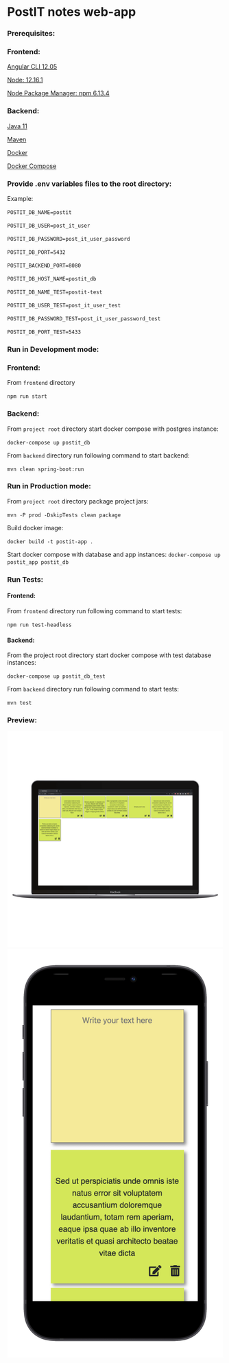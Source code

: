 # PostIT notes web-app

### Prerequisites:

### Frontend:
[Angular CLI 12.05](https://angular.io/cli)

[Node: 12.16.1](https://nodejs.org/en/download/)

[Node Package Manager: npm 6.13.4](https://docs.npmjs.com/downloading-and-installing-node-js-and-npm)


### Backend:

[Java 11](https://www.oracle.com/java/technologies/downloads/)

[Maven](https://maven.apache.org/download.cgi)

[Docker](https://www.docker.com/products/personal)

[Docker Compose](https://docs.docker.com/compose/install/)

### Provide .env variables files to the root directory:
Example:

`POSTIT_DB_NAME=postit`

`POSTIT_DB_USER=post_it_user`

`POSTIT_DB_PASSWORD=post_it_user_password`

`POSTIT_DB_PORT=5432`

`POSTIT_BACKEND_PORT=8080`

`POSTIT_DB_HOST_NAME=postit_db`

`POSTIT_DB_NAME_TEST=postit-test`

`POSTIT_DB_USER_TEST=post_it_user_test`

`POSTIT_DB_PASSWORD_TEST=post_it_user_password_test`

`POSTIT_DB_PORT_TEST=5433`

### Run in Development mode:
### Frontend:
From `frontend` directory

`npm run start
`

### Backend:
From `project root` directory start docker compose with postgres instance:

`docker-compose up postit_db`

From `backend` directory run following command to start backend:

`mvn clean spring-boot:run
`

### Run in Production mode:

From `project root` directory package project jars:

`mvn -P prod -DskipTests clean package
`

Build docker image:


`docker build -t postit-app .
`

Start docker compose with database and app instances:
`docker-compose up postit_app postit_db`

### Run Tests:
#### Frontend:
From `frontend` directory run following command to start tests:

`npm run test-headless
`

#### Backend:
From the project root directory start docker compose with test database instances:

`docker-compose up postit_db_test`

From `backend` directory run following command to start tests:

`mvn test
`

### Preview:

![Alt text](docs/web-preview.png)
![Alt text](docs/phone-preview.png)
